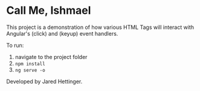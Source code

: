 # Call Me, Ishmael

This project is a demonstration of how various HTML Tags will interact with Angular's (click) and (keyup) event handlers.

To run:
1. navigate to the project folder
1. `npm install`
1. `ng serve -o`

Developed by Jared Hettinger.
